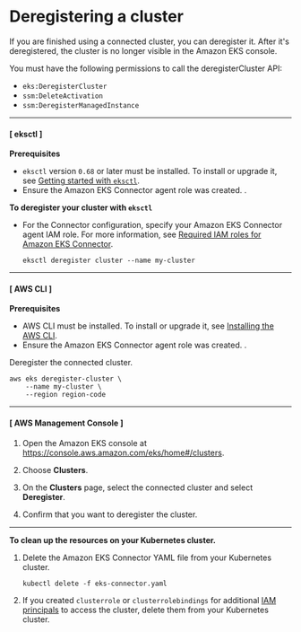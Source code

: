 # Deregistering a cluster<a name="deregister-connected-cluster"></a>

If you are finished using a connected cluster, you can deregister it\. After it's deregistered, the cluster is no longer visible in the Amazon EKS console\.

You must have the following permissions to call the deregisterCluster API:
+ `eks:DeregisterCluster`
+ `ssm:DeleteActivation`
+ `ssm:DeregisterManagedInstance`

------
#### [ eksctl ]

**Prerequisites**
+ `eksctl` version `0.68` or later must be installed\. To install or upgrade it, see [Getting started with `eksctl`](getting-started-eksctl.md)\.
+ Ensure the Amazon EKS Connector agent role was created\. \.

**To deregister your cluster with `eksctl`**
+ For the Connector configuration, specify your Amazon EKS Connector agent IAM role\. For more information, see [Required IAM roles for Amazon EKS Connector](eks-connector.md#connector-iam-permissions)\.

  ```
  eksctl deregister cluster --name my-cluster
  ```

------
#### [ AWS CLI ]

**Prerequisites**
+ AWS CLI must be installed\. To install or upgrade it, see [Installing the AWS CLI](https://docs.aws.amazon.com/cli/latest/userguide/cli-chap-install.html)\.
+ Ensure the Amazon EKS Connector agent role was created\. \.

Deregister the connected cluster\.

```
aws eks deregister-cluster \
    --name my-cluster \
    --region region-code
```

------
#### [ AWS Management Console ]

1. Open the Amazon EKS console at [https://console\.aws\.amazon\.com/eks/home\#/clusters](https://console.aws.amazon.com/eks/home#/clusters)\.

1. Choose **Clusters**\.

1. On the **Clusters** page, select the connected cluster and select **Deregister**\.

1. Confirm that you want to deregister the cluster\.

------

**To clean up the resources on your Kubernetes cluster\.**

1. Delete the Amazon EKS Connector YAML file from your Kubernetes cluster\.

   ```
   kubectl delete -f eks-connector.yaml
   ```

1. If you created `clusterrole` or `clusterrolebindings` for additional [IAM principals](https://docs.aws.amazon.com/IAM/latest/UserGuide/id_roles_terms-and-concepts.html) to access the cluster, delete them from your Kubernetes cluster\.